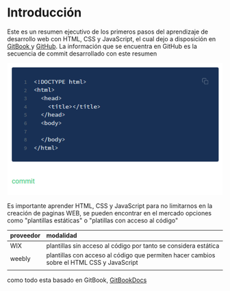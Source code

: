 # Introducción

Este es un resumen ejecutivo de los primeros pasos del aprendizaje de desarrollo web con HTML, CSS y JavaScript, el cual dejo a disposición en [GitBook ](https://maodecolombia.gitbook.io/html-and-css/)y [GitHub](https://github.com/MaodeColombia-library/HTML-CSS-JavaScript_overview). La información que se encuentra en GitHub es la secuencia de commit desarrollado con este resumen

![commit para c&#xF3;digo desarrollado a trav&#xE9;s del resumen](.gitbook/assets/20200707221924.png)

Es importante aprender HTML, CSS y JavaScript para no limitarnos en la creación de paginas WEB, se pueden encontrar en el mercado opciones como "plantillas estáticas" o "platillas con acceso al código"

| proveedor | modalidad |
| :--- | :--- |
| WIX | plantillas sin acceso al código por tanto se considera estática |
| weebly | plantillas con acceso al código que permiten hacer cambios sobre el HTML CSS y JavaScript |
|  |  |

como todo esta basado en GitBook, [GitBookDocs](https://docs.gitbook.com/)

